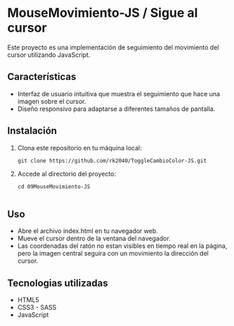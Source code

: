 # MouseMovimiento-JS / Sigue al cursor

Este proyecto es una implementación de seguimiento del movimiento del cursor utilizando JavaScript.

## Características

- Interfaz de usuario intuitiva que muestra el seguimiento que hace una imagen sobre el cursor.
- Diseño responsivo para adaptarse a diferentes tamaños de pantalla.

## Instalación

1. Clona este repositorio en tu máquina local:

   ```shell
   git clone https://github.com/rk2040/ToggleCambioColor-JS.git

2. Accede al directorio del proyecto: 

   ```shell
   cd 09MouseMovimiento-JS


## Uso

* Abre el archivo index.html en tu navegador web.
* Mueve el cursor dentro de la ventana del navegador.
* Las coordenadas del ratón no estan visibles en tiempo real en la página, pero la imagen central seguira con un movimiento la dirección del cursor.

## Tecnologias utilizadas

* HTML5
* CSS3 - SASS
* JavaScript
